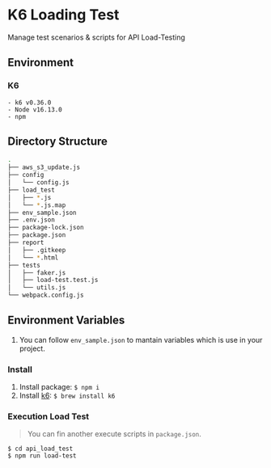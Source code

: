 # K6 Loading Test
Manage test scenarios & scripts for API Load-Testing

## Environment
### K6
    - k6 v0.36.0
    - Node v16.13.0
    - npm

## Directory Structure
```bash
.
├── aws_s3_update.js
├── config
│   └── config.js
├── load_test
│   ├── *.js
│   └── *.js.map
├── env_sample.json
├── .env.json
├── package-lock.json
├── package.json
├── report
│   ├── .gitkeep
│   └── *.html
├── tests
│   ├── faker.js
│   ├── load-test.test.js
│   └── utils.js
└── webpack.config.js
```

## Environment Variables
1. You can follow `env_sample.json` to mantain variables which is use in your project.
### Install
1. Install package: `$ npm i`
2. Install [k6](<https://k6.io/docs/get-started/installation/>): `$ brew install k6`

### Execution Load Test
> You can fin another execute scripts in `package.json`.
```
$ cd api_load_test
$ npm run load-test
```
